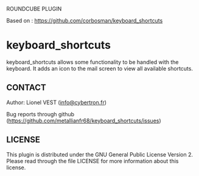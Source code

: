 ROUNDCUBE PLUGIN

Based on : https://github.com/corbosman/keyboard_shortcuts

keyboard_shortcuts
==================

keyboard_shortcuts allows some functionality to be handled with the keyboard. It adds an icon to the mail screen to view all available shortcuts. 


CONTACT
-------
Author: Lionel VEST (info@cybertron.fr)

Bug reports through github (https://github.com/metallianfr68/keyboard_shortcuts/issues)


LICENSE
-------

This plugin is distributed under the GNU General Public License Version 2.
Please read through the file LICENSE for more information about this license.
